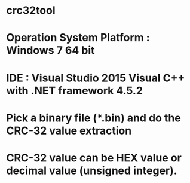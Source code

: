 # crc32tool

# Operation System Platform : Windows 7 64 bit
# IDE : Visual Studio 2015 Visual C++ with .NET framework 4.5.2

# Pick a binary file (*.bin) and do the CRC-32 value extraction
# CRC-32 value can be HEX value or decimal value (unsigned integer).
